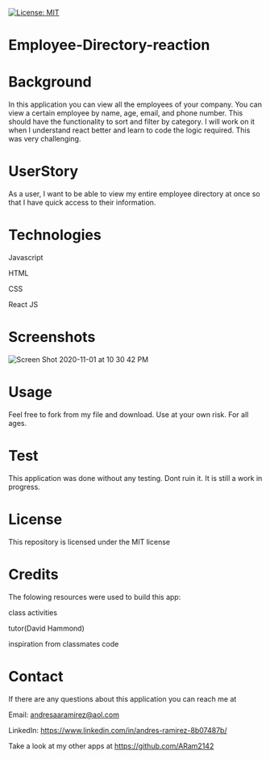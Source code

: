 [![License: MIT](https://img.shields.io/badge/License-MIT-yellow.svg)](https://opensource.org/licenses/MIT)

# Employee-Directory-reaction

# Background
In this application you can view all the employees of your company. You can view a certain employee by name, age, email, and phone number. This should have the functionality to sort and filter by category. I will work on it when I understand react better and learn to code the logic required. This was very challenging.

# UserStory
As a user, I want to be able to view my entire employee directory at once so that I have quick access to their information.

# Technologies
Javascript

HTML

CSS

React JS

# Screenshots

![Screen Shot 2020-11-01 at 10 30 42 PM](https://user-images.githubusercontent.com/65634748/97945534-d18c7180-1d55-11eb-9934-360998a90fb7.png)


# Usage
Feel free to fork from my file and download. Use at your own risk. For all ages.

# Test
This application was done without any testing. Dont ruin it. It is still a work in progress.

# License
This repository is licensed under the MIT license

# Credits
The folowing resources were used to build this app:

class activities 

tutor(David Hammond)

inspiration from classmates code

# Contact
If there are any questions about this application you can reach me at

Email: andresaaramirez@aol.com

LinkedIn: https://www.linkedin.com/in/andres-ramirez-8b07487b/

Take a look at my other apps at https://github.com/ARam2142